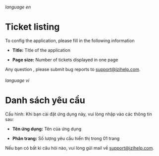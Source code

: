 ###### language en

# Ticket listing

To config the application, please fill in the following information

*   **Title:** Title of the application

*   **Page size:** Number of tickets displayed in one page

Any question , please submit bug reports to [support@izihelp.com](mailto:support@izihelp.com).

###### language vi

# Danh sách yêu cầu 

Cấu hình: Khi bạn cài đặt ứng dụng này, vui lòng nhập vào các thông tin sau:

*   **Tên ứng dụng:** Tên của ứng dụng

*   **Phân trang:** Số lượng yêu cầu hiển thị trong 01 trang

Nếu bạn có bất kì câu hỏi nào, vui lòng gửi mail về [support@izihelp.com](mailto:support@izihelp.com).
